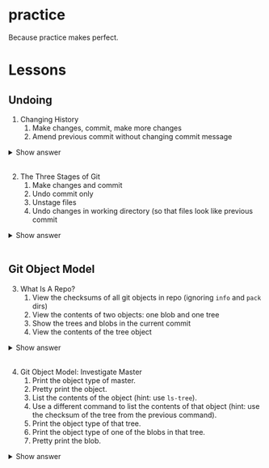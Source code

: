 # practice
Because practice makes perfect.

# Lessons
## Undoing
1. Changing History
   1. Make changes, commit, make more changes
   1. Amend previous commit without changing commit message
<details>
  <summary>Show answer</summary>
  <pre> 
  git commit --amend --no-edit
  </pre>
</details>
<br>

2. The Three Stages of Git
   1. Make changes and commit
   1. Undo commit only
   1. Unstage files
   1. Undo changes in working directory (so that files look like previous commit
<details>
  <summary>Show answer</summary>
  <pre> 
  ii.  git reset --soft HEAD^
  iii. git reset .
  iv.  git checkout .
  </pre>
</details>
<br>

## Git Object Model
3. What Is A Repo? 
   1. View the checksums of all git objects in repo (ignoring `info` and `pack` dirs)
   1. View the contents of two objects: one blob and one tree
   1. Show the trees and blobs in the current commit
   1. View the contents of the tree object
<details>
  <summary>Show answer</summary>
  <pre> 
  i.   tree -I "info|pack" .git/objects
  ii.  git cat-file -t <checksum>   # To determine type of obj
       git cat-file -p <checksum>   # To view contents of obj
  iii. git ls-tree master <or checksum>
  iv.  git cat-file -p <checksum>   # To view contents of obj (even trees!)
  </pre>
</details>
<br>

4. Git Object Model: Investigate Master 
   1. Print the object type of master.
   1. Pretty print the object.
   1. List the contents of the object (hint: use `ls-tree`).
   1. Use a different command to list the contents of that object (hint: use the checksum of the tree from the previous command).
   1. Print the object type of that tree.
   1. Print the object type of one of the blobs in that tree.
   1. Pretty print the blob.
<details>
  <summary>Show answer</summary>
  <pre> 
  i.   git cat-file -t master
  ii.  git cat-file -p master
  iii. git ls-tree master
  iv.  git cat-file -p &lt;checksum of tree&gt;
  v.   git cat-file -t &lt;checksum of tree&gt;
  vi.  git cat-file -t &lt;checksum of a blob&gt;
  vii. git cat-file -p &lt;checksum of a blob&gt;
  </pre>
</details>
<br>
